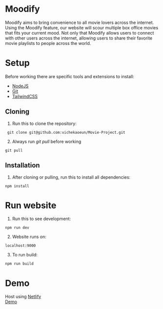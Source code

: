 # Moodify
Moodify aims to bring convenience to all movie lovers across the internet.  Using the Moodify feature, our website will scour multiple box office movies that fits your current mood. Not only that Moodify allows users to connect with other users across the internet, allowing users to share their favorite movie playlists to people across the world.
# Setup
Before working there are specific tools and extensions to install: <br>
- [<u> NodeJS </u>](https://nodejs.org/en/download)
- [<u> Git </u>](https://git-scm.com/book/en/v2/Getting-Started-Installing-Git)
- [<u> TailwindCSS </u>](https://tailwindcss.com/docs/installation)
## Cloning
1. Run this to clone the repository:<br>
```
 git clone git@github.com:vichekaoeun/Movie-Project.git
```
2. Always run *git pull* before working<br>
```
git pull
```
## Installation
1. After cloning or pulling, run this to install all dependencies:<br>
```
npm install
```
# Run website
1. Run this to see development:<br>
```
npm run dev
```
2. Website runs on:<br>
```
localhost:9000
```
3. To run build:<br>
```
npm run build
```
# Demo
Host using <u>Netlify</u><br>
[Demo](https://65a4b35385c506f52b36d8d0--marvelous-ganache-3f0c7a.netlify.app/)